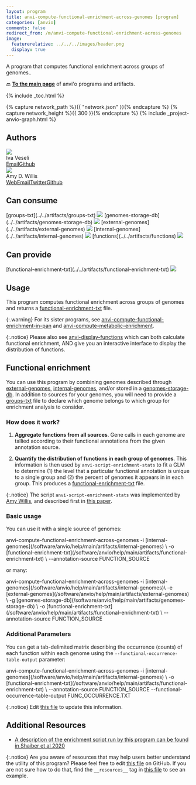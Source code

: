 ```yaml
---
layout: program
title: anvi-compute-functional-enrichment-across-genomes [program]
categories: [anvio]
comments: false
redirect_from: /m/anvi-compute-functional-enrichment-across-genomes
image:
  featurerelative: ../../../images/header.png
  display: true
---
```


A program that computes functional enrichment across groups of genomes..

🔙 **[To the main page](../../)** of anvi'o programs and artifacts.


{% include _toc.html %}
<div id="svg" class="subnetwork"></div>
{% capture network_path %}{{ "network.json" }}{% endcapture %}
{% capture network_height %}{{ 300 }}{% endcapture %}
{% include _project-anvio-graph.html %}


## Authors

<div class="page-author"><div class="page-author-info"><div class="page-person-photo"><img class="page-person-photo-img" src="../../images/authors/ivagljiva.jpg" /></div><div class="page-person-info-box"><span class="page-author-name">Iva Veseli</span><div class="page-author-social-box"><a href="mailto:iveseli@uchicago.edu" class="person-social" target="_blank"><i class="fa fa-fw fa-envelope-square"></i>Email</a><a href="http://github.com/ivagljiva" class="person-social" target="_blank"><i class="fa fa-fw fa-github"></i>Github</a></div></div></div></div>

<div class="page-author"><div class="page-author-info"><div class="page-person-photo"><img class="page-person-photo-img" src="../../images/authors/adw96.jpg" /></div><div class="page-person-info-box"><span class="page-author-name">Amy D. Willis</span><div class="page-author-social-box"><a href="http://statisticaldiversitylab.com/team/amy-willis" class="person-social" target="_blank"><i class="fa fa-fw fa-home"></i>Web</a><a href="mailto:adwillis@uw.edu" class="person-social" target="_blank"><i class="fa fa-fw fa-envelope-square"></i>Email</a><a href="http://twitter.com/AmyDWillis" class="person-social" target="_blank"><i class="fa fa-fw fa-twitter-square"></i>Twitter</a><a href="http://github.com/adw96" class="person-social" target="_blank"><i class="fa fa-fw fa-github"></i>Github</a></div></div></div></div>



## Can consume


<p style="text-align: left" markdown="1"><span class="artifact-r">[groups-txt](../../artifacts/groups-txt) <img src="../../images/icons/TXT.png" class="artifact-icon-mini" /></span> <span class="artifact-r">[genomes-storage-db](../../artifacts/genomes-storage-db) <img src="../../images/icons/DB.png" class="artifact-icon-mini" /></span> <span class="artifact-r">[external-genomes](../../artifacts/external-genomes) <img src="../../images/icons/TXT.png" class="artifact-icon-mini" /></span> <span class="artifact-r">[internal-genomes](../../artifacts/internal-genomes) <img src="../../images/icons/TXT.png" class="artifact-icon-mini" /></span> <span class="artifact-r">[functions](../../artifacts/functions) <img src="../../images/icons/CONCEPT.png" class="artifact-icon-mini" /></span></p>


## Can provide


<p style="text-align: left" markdown="1"><span class="artifact-p">[functional-enrichment-txt](../../artifacts/functional-enrichment-txt) <img src="../../images/icons/TXT.png" class="artifact-icon-mini" /></span></p>


## Usage


This program computes functional enrichment across groups of genomes and returns a <span class="artifact-n">[functional-enrichment-txt](/software/anvio/help/main/artifacts/functional-enrichment-txt)</span> file.

{:.warning}
For its sister programs, see <span class="artifact-p">[anvi-compute-functional-enrichment-in-pan](/software/anvio/help/main/programs/anvi-compute-functional-enrichment-in-pan)</span> and <span class="artifact-p">[anvi-compute-metabolic-enrichment](/software/anvio/help/main/programs/anvi-compute-metabolic-enrichment)</span>.

{:.notice}
Please also see <span class="artifact-p">[anvi-display-functions](/software/anvio/help/main/programs/anvi-display-functions)</span> which can both calculate functional enrichment, AND give you an interactive interface to display the distribution of functions.

## Functional enrichment

You can use this program by combining genomes described through <span class="artifact-n">[external-genomes](/software/anvio/help/main/artifacts/external-genomes)</span>, <span class="artifact-n">[internal-genomes](/software/anvio/help/main/artifacts/internal-genomes)</span>, and/or stored in a <span class="artifact-n">[genomes-storage-db](/software/anvio/help/main/artifacts/genomes-storage-db)</span>. In addition to sources for your genomes, you will need to provide a <span class="artifact-n">[groups-txt](/software/anvio/help/main/artifacts/groups-txt)</span> file to declare which genome belongs to which group for enrichment analysis to consider.

### How does it work?

1. **Aggregate functions from all sources**. Gene calls in each genome are tallied according to their functional annotations from the given annotation source.

2. **Quantify the distribution of functions in each group of genomes**. This information is then used by `anvi-script-enrichment-stats` to fit a GLM to determine (1) the level that a particular functional annotation is unique to a single group and (2) the percent of genomes it appears in in each group. This produces a <span class="artifact-n">[functional-enrichment-txt](/software/anvio/help/main/artifacts/functional-enrichment-txt)</span> file.

{:.notice}
The script `anvi-script-enrichment-stats` was implemented by [Amy Willis](https://github.com/adw96), and described first in [this paper](https://doi.org/10.1186/s13059-020-02195-w).


### Basic usage

You can use it with a single source of genomes:

<div class="codeblock" markdown="1">
anvi&#45;compute&#45;functional&#45;enrichment&#45;across&#45;genomes &#45;i <span class="artifact&#45;n">[internal&#45;genomes](/software/anvio/help/main/artifacts/internal&#45;genomes)</span> \
                                                  &#45;o <span class="artifact&#45;n">[functional&#45;enrichment&#45;txt](/software/anvio/help/main/artifacts/functional&#45;enrichment&#45;txt)</span> \
                                                  &#45;&#45;annotation&#45;source FUNCTION_SOURCE
</div>

or many:

<div class="codeblock" markdown="1">
anvi&#45;compute&#45;functional&#45;enrichment&#45;across&#45;genomes &#45;i <span class="artifact&#45;n">[internal&#45;genomes](/software/anvio/help/main/artifacts/internal&#45;genomes)</span>\
                                                  &#45;e <span class="artifact&#45;n">[external&#45;genomes](/software/anvio/help/main/artifacts/external&#45;genomes)</span> \
                                                  &#45;g <span class="artifact&#45;n">[genomes&#45;storage&#45;db](/software/anvio/help/main/artifacts/genomes&#45;storage&#45;db)</span> \
                                                  &#45;o <span class="artifact&#45;n">[functional&#45;enrichment&#45;txt](/software/anvio/help/main/artifacts/functional&#45;enrichment&#45;txt)</span> \
                                                  &#45;&#45;annotation&#45;source FUNCTION_SOURCE
</div>

### Additional Parameters

You can get a tab-delimited matrix describing the occurrence (counts) of each function within each genome using the `--functional-occurrence-table-output` parameter:

<div class="codeblock" markdown="1">
anvi&#45;compute&#45;functional&#45;enrichment&#45;across&#45;genomes &#45;i <span class="artifact&#45;n">[internal&#45;genomes](/software/anvio/help/main/artifacts/internal&#45;genomes)</span> \
                                                  &#45;o <span class="artifact&#45;n">[functional&#45;enrichment&#45;txt](/software/anvio/help/main/artifacts/functional&#45;enrichment&#45;txt)</span> \
                                                  &#45;&#45;annotation&#45;source FUNCTION_SOURCE
                                                  &#45;&#45;functional&#45;occurrence&#45;table&#45;output FUNC_OCCURRENCE.TXT
</div>


{:.notice}
Edit [this file](https://github.com/merenlab/anvio/tree/master/anvio/docs/programs/anvi-compute-functional-enrichment-across-genomes.md) to update this information.


## Additional Resources


* [A description of the enrichment script run by this program can be found in Shaiber et al 2020](https://genomebiology.biomedcentral.com/articles/10.1186/s13059-020-02195-w)


{:.notice}
Are you aware of resources that may help users better understand the utility of this program? Please feel free to edit [this file](https://github.com/merenlab/anvio/tree/master/bin/anvi-compute-functional-enrichment-across-genomes) on GitHub. If you are not sure how to do that, find the `__resources__` tag in [this file](https://github.com/merenlab/anvio/blob/master/bin/anvi-interactive) to see an example.
